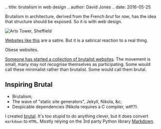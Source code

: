.. title: brutalism in web design
.. author: David Jones
.. date: 2016-05-25

Brutalism in architecture, derived from the French <em>brut</em>
for <em>raw</em>, has the idea that structure should be exposed.
So it is with web design.

![Arts Tower, Sheffield](../image/Arts_tower.jpg "Arts Tower, Sheffield")

<a href="http://motherfuckingwebsite.com/">Websites like this</a>
are a satire.
But it is a satirical reaction to a real thing.

Obese websites.

<a href="http://brutalistwebsites.com/">Someone has started a
collection of brutalist websites</a>.
The movement is small,
many may not recognise themselves as participating.
Some would call these minimalist rather than brutalist.
Some would call them brutal.

## Inspiring Brutal

- Brutalism;
- The wave of "static site generators", Jekyll, Nikola, &c;
- Despicable dependencies (Nikola requires a C compiler, wtf!?).

I created [brutal](https://github.com/drj11/brutal).
It's too stupid to do anything clever,
but it does convert `markdown` to `HTML`.
Mostly relying on the 3rd party Python library
[Markdown](https://pypi.python.org/pypi/Markdown).
